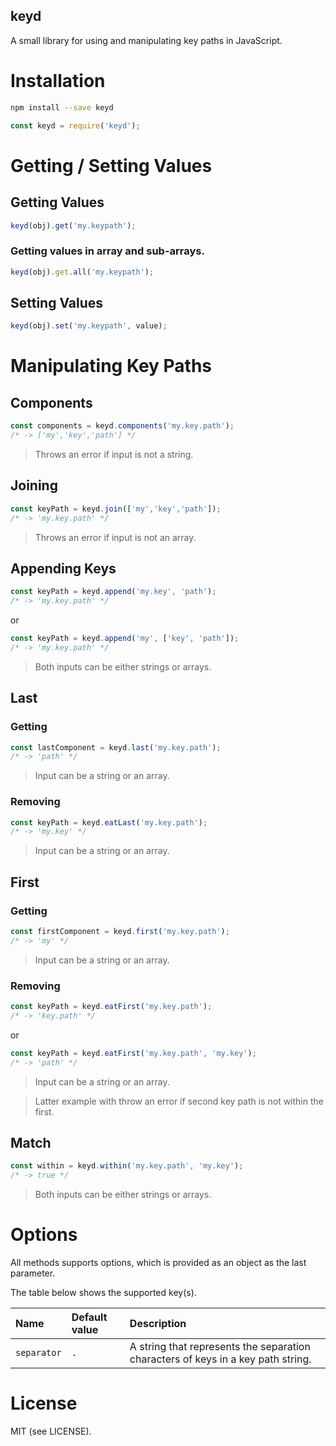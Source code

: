 keyd
----

A small library for using and manipulating key paths in JavaScript.

# Installation

````bash
npm install --save keyd
````

````javascript
const keyd = require('keyd');
````
    
# Getting / Setting Values

## Getting Values

````javascript
keyd(obj).get('my.keypath');
````

### Getting values in array and sub-arrays.

````javascript
keyd(obj).get.all('my.keypath');
````

## Setting Values

````javascript
keyd(obj).set('my.keypath', value);
````

# Manipulating Key Paths

## Components

````javascript
const components = keyd.components('my.key.path');
/* -> ['my','key','path'] */
````

> Throws an error if input is not a string.

## Joining

````javascript
const keyPath = keyd.join(['my','key','path']);
/* -> 'my.key.path' */
````

> Throws an error if input is not an array.

## Appending Keys

````javascript
const keyPath = keyd.append('my.key', 'path');
/* -> 'my.key.path' */
````

or

````javascript
const keyPath = keyd.append('my', ['key', 'path']);
/* -> 'my.key.path' */
````

> Both inputs can be either strings or arrays.

## Last

### Getting

````javascript
const lastComponent = keyd.last('my.key.path');
/* -> 'path' */
````

> Input can be a string or an array.

### Removing

````javascript
const keyPath = keyd.eatLast('my.key.path');
/* -> 'my.key' */
````

> Input can be a string or an array.

## First

### Getting

````javascript
const firstComponent = keyd.first('my.key.path');
/* -> 'my' */
````

> Input can be a string or an array.

### Removing

````javascript
const keyPath = keyd.eatFirst('my.key.path');
/* -> 'key.path' */
````

or

````javascript
const keyPath = keyd.eatFirst('my.key.path', 'my.key');
/* -> 'path' */
````

> Input can be a string or an array.

> Latter example with throw an error if second key path is not within the first.

## Match

````javascript
const within = keyd.within('my.key.path', 'my.key');
/* -> true */
````

> Both inputs can be either strings or arrays.

# Options

All methods supports options, which is provided as an object as the last parameter.

The table below shows the supported key(s).

| Name | Default value | Description | 
|:-----|:--------------|:------------|
| `separator` | `.` | A string that represents the separation characters of keys in a key path string.

# License

MIT (see LICENSE).
